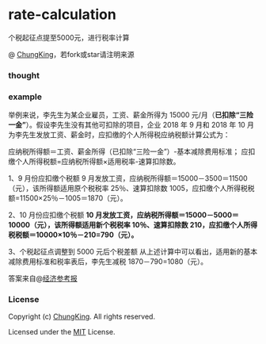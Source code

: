 # rate-calculation
个税起征点提至5000元，进行税率计算

@ [ChungKing](https://github.com/HuangCongQing)，若fork或star请注明来源

### thought


### example

举例来说，李先生为某企业雇员，工资、薪金所得为 15000 元/月（**已扣除“三险一金”**）。假设李先生没有其他可扣除的项目，企业 2018 年 9 月和 2018 年 10 月为李先生发放工资、薪金时，应扣缴的个人所得税应纳税额计算公式为：

应纳税所得额＝工资、薪金所得（已扣除“三险一金”）-基本减除费用标准；
应扣缴个人所得税额=应纳税所得额×适用税率-速算扣除数。

1、9 月份应扣缴个税额
9 月发放工资，应纳税所得额＝15000－3500＝11500（元），该所得额适用原个税税率 25％、速算扣除数 1005，应扣缴个人所得税税额=11500×25％－1005＝1870（元）。

2、10 月份应扣缴个税额
**10 月发放工资，应纳税所得额＝15000－5000＝10000（元），该所得额适用新个税税率 10％、速算扣除数 210，应扣缴个人所得税税额＝10000×10％－210=790（元）。**

3、个税起征点调整到 5000 元后个税差额
从上述计算中可以看出，适用新的基本减除费用标准和税率表后，李先生减税 1870－790=1080（元）。

答案来自@[经济参考报](http://business.sohu.com/a/257057366_475928)

### License
Copyright (c) [ChungKing](https://github.com/HuangCongQing). All rights reserved.

Licensed under the [MIT](./LICENSE) License.